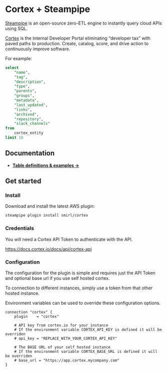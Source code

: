 <!-- Ensure this matches docs/index.md -->
# Cortex + Steampipe

[Steampipe](https://steampipe.io) is an open-source zero-ETL engine to instantly
query cloud APIs using SQL.

[Cortex](https://cortex.io/) is the Internal Developer Portal eliminating
“developer tax” with paved paths to production. Create, catalog, score, and
drive action to continuously improve software.

For example:

```sql
select
    "name",
    "tag",
    "description",
    "type",
    "parents",
    "groups",
    "metadata",
    "last_updated",
    "links",
    "archived",
    "repository",
    "slack_channels"
from
    cortex_entity
limit 10
```

## Documentation

- **[Table definitions & examples →](./docs/tables/)**

## Get started

### Install

Download and install the latest AWS plugin:

```bash
steampipe plugin install smirl/cortex
```

### Credentials

You will need a Cortex API Token to authenticate with the API.

https://docs.cortex.io/docs/api/cortex-api

### Configuration

The configuration for the plugin is simple and requires just the API Token and
optional base url if you use self hosted cortex.

To connection to different instances, simply use a token from that other hosted
instance.

Environment variables can be used to override these configuration options.

```hcl
connection "cortex" {
    plugin    = "cortex"

    # API key from cortex.io for your instance
    # If the environment variable CORTEX_API_KEY is defined it will be overriden
    # api_key = "REPLACE_WITH_YOUR_CORTEX_API_KEY"

    # The BASE URL of your self hosted instance
    # If the environment variable CORTEX_BASE_URL is defined it will be overriden
    # base_url = "https://app.cortex.mycompany.com"
}
```